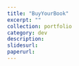 ```yaml
---
title: "BuyYourBook"
excerpt: ""
collection: portfolio
category: dev
description: 
slidesurl: 
paperurl: 
---
```



